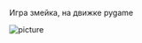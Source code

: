 Игра змейка, на движке pygame

![picture]([SnakeGame/122407.png](https://github.com/SergeyBorozdin/SnakeGame/blob/main/122407.png))
